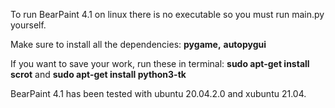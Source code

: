 To run BearPaint 4.1 on linux there is no executable so you must run main.py yourself.

Make sure to install all the dependencies: **pygame,** **autopygui**

If you want to save your work, run these in terminal: **sudo apt-get install scrot** and **sudo apt-get install python3-tk**

BearPaint 4.1 has been tested with ubuntu 20.04.2.0 and xubuntu 21.04.
